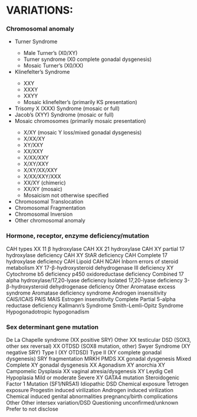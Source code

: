 <h1>VARIATIONS:</h1>

<h3>Chromosomal anomaly</h3>

<ul>
<li>Turner Syndrome</li>
   <ul> <li>Male Turner’s (X0/XY)</li>
    <li>Turner syndrome (X0 complete gonadal dysgenesis)</li>
    <li>Mosaic Turner’s (X0/XX)</li></ul>
<li>Klinefelter’s Syndrome</li>
  <ul><li>XXY</li>
  <li>XXXY</li>
  <li>XXYY</li>
  <li>Mosaic klinefelter’s (primarily KS presentation)</li></ul>
<li>Trisomy X (XXX) Syndrome (mosaic or full)</li>
<li>Jacob’s (XYY) Syndrome (mosaic or full)</li>
<li>Mosaic chromosomes (primarily mosaic presentation)</li>
  <ul><li>X/XY (mosaic Y loss/mixed gonadal dysgenesis)</li>
  <li>X/XX/XY</li>
  <li>XY/XXY</li>
  <li>XX/XXY</li> 
  <li>X/XX/XXY</li>
  <li>X/XY/XXY</li>
  <li>X/XY/XX/XXY</li>
  <li>X/XX/XXY/XXX</li>
  <li>XX/XY (chimeric)</li>
  <li>XX/XY (mosaic)</li>
  <li>Mosaicism not otherwise specified</li></ul>
<li>Chromosomal Translocation</li>
<li>Chromosomal Fragmentation</li>
<li>Chromosomal Inversion</li>
<li>Other chromosomal anomaly</li> 
</ul>

<h3>Hormone, receptor, enzyme deficiency/mutation</h3>

CAH types
  XX 11 β hydroxylase CAH
  XX 21 hydroxylase CAH
  XY partial 17 hydroxylase deficiency CAH
  XY StAR deficiency CAH
  Complete 17 hydroxylase deficiency CAH
  Lipoid CAH
  NCAH
Inborn errors of steroid metabolism
  XY 17-β-hydroxysteroid dehydrogenase III deficiency
  XY Cytochrome b5 deficiency
  p450 oxidoreductase deficiency
  Combined 17 alpha hydroxylase/17,20-lyase deficiency
  Isolated 17,20-lyase deficiency 
  3-β-hydroxysteroid dehydrogenase deficiency 
  Other 
Aromatase excess syndrome 
Aromatase deficiency syndrome
Androgen insensitivity 
  CAIS/ICAIS
  PAIS
  MAIS
Estrogen insensitivity 
  Complete
  Partial
5-alpha reductase deficiency
Kallmann’s Syndrome
Smith-Lemli-Opitz Syndrome
Hypogonadotropic hypogonadism

<h3>Sex determinant gene mutation</h3>

De La Chapelle syndrome (XX positive SRY)
Other XX testicular DSD (SOX3, other sex reversal)
XX OTDSD (SOX8 mutation, other)
Swyer Syndrome (XY negative SRY)
  Type I (XY OTDSD)
  Type II (XY complete gonadal dysgenesis)
SRY fragmentation 
MRKH
PMDS
XX gonadal dysgenesis 
Mixed 
Complete 
XY gonadal dysgenesis 
XX Agonadism 
XY anorchia
XY Campomelic Dysplasia
XX vaginal atresia/dysgenesis
XY Leydig Cell Hypoplasia
Mild or moderate
Severe 
XY GATA4 mutation 
Steroidogenic Factor 1 Mutation (SF1/NR5A1)
Idiopathic DSD
Chemical exposure 
Tetrogen exposure 
Progestin induced virilization
Androgen induced virilization
Chemical induced genital abnormalities
pregnancy/birth complications
Other
Other intersex variation/DSD
Questioning 
unconfirmed/unknown 
Prefer to not disclose
